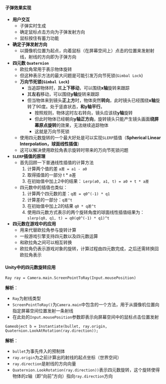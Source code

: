 #### 子弹效果实现
- **用户交互**
	- 子弹实时生成
	- 确定鼠标点击方向为子弹发射方向
	- 鼠标按住有蓄力功能
- **确定子弹发射方向**
	- 以摄像机位置为起点，向着鼠标（在屏幕空间上）点击的位置来发射射线，射线的方向即为子弹方向
- **四元数 `Quaternion`**
	- 欧拉角常用于表示物体旋转
	- 但这种表示方法的最大问题是可能引发万向节死锁(`Gimbal Lock`)
	- **万向节死锁(`Gimbal Lock`)**
		- 当追踪物体时，其**上下移动**，可以围绕**x轴**旋转来跟踪
		- 其**左右**移动，可以围绕**y轴**旋转来跟踪
		- 但当物体来到镜头**正上方**时，物体突然**转向**，此时镜头已经围绕**x轴**旋转了90度。处于竖直状态，**和y轴平行**。
			- 按照规则，物体这时左右转向，镜头应该绕**y轴**旋转
			- 但此时物体已经朝向**y轴正方向**，旋转镜头只能产生镜头画面**绕屏幕原点旋转**的效果，无法继续追踪物体
			- 这就是万向节死锁
	- 使用四元数旋转的一个最大好处是可以实现`SLERP`插值（**Spherical Linear Interpolation，球面线性插值**）
	- 这可以解决使用欧拉角表示旋转时带来的万向节死锁问题
- **`SLERP`插值的原理**
	- 首先回顾一下普通线性插值的计算方法
		1. 计算两个值的差 `a差 = a1 - a0`
		2. 取得插值的一部分 t * a差
		3. 在初始值中加上2中的结果： `Lerp(a0, a1, t) = a0 + t * a差`
	 - 四元数中的插值也类似：
		 1. 计算两个四元数的差：`q差 = q0^(-1) * q1`
		 2. 计算差的一部分：`q差^t`
		 3. 在初始值中加上2的结果  `q0 * q差^t`
		 4. 使用四元数方式表示的两个旋转角度的球面线性插值结果为：`slerp(q0, q1, t) = q0(q0^(-1) * q1)^t`
- **四元数在游戏中的应用**
	- 用来代替欧拉角参与旋转计算
	- 一般游戏引擎支持四元数以及四元数运算
	- 和欧拉角之间可以相互转换
	- 欧拉角仍表示游戏对象的旋转，计算过程由四元数完成，之后还需转换回欧拉角表示

#### Unity中的四元数旋转应用

```
Ray ray = Camera.main.ScreenPointToRay(Input.mousePosition)
```
**解析**：
- `Ray`为射线类型
- `ScreenPointToRay()`为`Camera.main`中包含的一个方法，用于从摄像机位置向指定屏幕空间位置发射一条射线
- 在此处的`Input.mousePosition`参数即表示向屏幕空间中的鼠标点击位置发射

```
Gameobject b = Instantiate(bullet, ray.origin, Quaternion.LookAtRotation(ray.direction));
```
**解析**：
- `bullet`为事先传入的预制体
- `ray.origin`为之前计算出的射线的起点坐标（世界空间）
- `ray.direction`是射线的方向向量
- `Quaternion.LookRotation(ray.direction))`表示四元数旋转，这个旋转使得物体的z轴（即“向前”方向）指向`ray.direction`方向